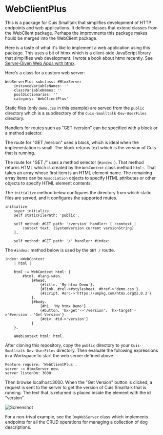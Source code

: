 # WebClientPlus

This is a package for Cuis Smalltalk that simplifies development of HTTP endpoints
and web applications. It defines classes that extend classes from the WebClient package.
Perhaps the improvments this package makes hould be merged into the WebClient package.

Here is a taste of what it's like to implement a web application using this package.
This uses a bit of htmx which is a client-side JavaScript library
that simplifies web development.
I wrote a book about htmx recently.
See [Server-Diven Web Apps with htmx](https://pragprog.com/titles/mvhtmx/server-driven-web-apps-with-htmx/).

Here's a class for a custom web server:

```smalltalk
WebServerPlus subclass: #HtmxServer
    instanceVariableNames: ''
    classVariableNames: ''
    poolDictionaries: ''
    category: 'WebClientPlus'
```

Static files (only `demo.css` in this example) are served from the `public` directory
which is a subdirectory of the `Cuis-Smalltalk-Dev-UserFiles` directory.

Handlers for routes such as "GET /version"
can be specified with a block or a method selector.

The route for "GET /version" uses a block, which is ideal when the implementation is small.
The block returns text which is the version of Cuis that is running.

The route for "GET /" uses a method selector (`#index:`).
That method returns HTML which is created by the `WebContext` class method `html:`.
That takes an array whose first item is an HTML element name.
The remaining array items can be `Association` objects to specify HTML attributes
or other objects to specify HTML element contents.

The `initialize` method below configures the directory from which static files are served,
and it configures the supported routes.

```smalltalk
initialize
    super initialize.
    self staticFilePath: 'public'.    
    
    self method: #GET path: '/version' handler: [ :context |
        context text: (SystemVersion current versionString)
    ].
    
    self method: #GET path: '/' handler: #index:.
```

The `#index:` method below is used by the `GET /` routte.

```smalltalk
index: aWebContext
    | html |
        
    html := WebContext html: {
        #html. #lang->#en.
            {#head.
                {#title. 'My htmx Demo'}.
                {#link. #rel->#stylesheet. #href->'demo.css'}.
                {#script. #src->'https://unpkg.com/htmx.org@2.0.3'}
            }.
            {#body.
                {#h1. 'My htmx Demo'}.
                {#button. 'hx-get'->'/version'. 'hx-target'->'#version'. 'Get Version'}.
                {#div. #id->'version'}
            }
    }.
        
    aWebContext html: html.
```

After cloning this repository, copy the `public` directory
to your `Cuis-Smalltalk-Dev-UserFiles` directory.
Then evaluate the following expressions in a Workspace
to start the web server defined above.

```smalltalk
Feature require: 'WebClientPlus'.
server := HtmxServer new.
server listenOn: 3000.
```

Then browse localhost:3000.
When the "Get Version" button is clicked, a request is sent to the server
to get the version of Cuis Smalltalk that is running.
The text that is returned is placed inside the element with the id "version".

![Screenshot](https://mvolkmann.github.io/blog/assets/Cuis-Smalltalk-WebClientPlus-demo.png)

For a non-trival example, see the `DogWebServer` class which implements endpoints
for all the CRUD operations for managing a collection of dog descriptions.
